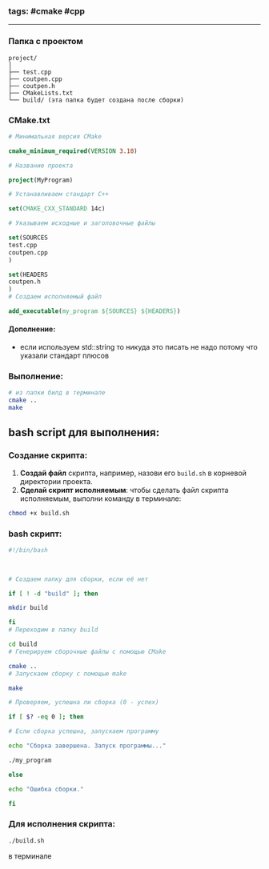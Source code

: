 ### tags: #cmake #cpp 
___
### Папка с проектом
```plaintext
project/
│
├── test.cpp
├── coutpen.cpp
├── coutpen.h
├── CMakeLists.txt
└── build/ (эта папка будет создана после сборки)

```

### CMake.txt
```cmake
# Минимальная версия CMake

cmake_minimum_required(VERSION 3.10)

# Название проекта

project(MyProgram)

# Устанавливаем стандарт C++

set(CMAKE_CXX_STANDARD 14c)

# Указываем исходные и заголовочные файлы

set(SOURCES
test.cpp
coutpen.cpp
)

set(HEADERS
coutpen.h
)
# Создаем исполняемый файл

add_executable(my_program ${SOURCES} ${HEADERS})

```
#### Дополнение:
- если используем std::string то никуда это писать не надо потому что указали стандарт плюсов




### Выполнение:
```bash
# из папки билд в терминале
cmake ..
make
```
## bash script для выполнения:
### Создание скрипта:

1.  **Создай файл** скрипта, например, назови его `build.sh` в корневой директории проекта.
2. **Сделай скрипт исполняемым**: чтобы сделать файл скрипта исполняемым, выполни команду в терминале: 
```bash
chmod +x build.sh
```
### bash скрипт:
```bash
#!/bin/bash

  

# Создаем папку для сборки, если её нет

if [ ! -d "build" ]; then

mkdir build

fi
# Переходим в папку build

cd build
# Генерируем сборочные файлы с помощью CMake

cmake ..
# Запускаем сборку с помощью make

make

# Проверяем, успешна ли сборка (0 - успех)

if [ $? -eq 0 ]; then

# Если сборка успешна, запускаем программу

echo "Сборка завершена. Запуск программы..."

./my_program

else

echo "Ошибка сборки."

fi

```

### Для исполнения скрипта:

```bash
./build.sh
```
в терминале

